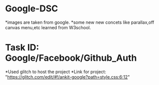 # Google-DSC
*images are taken from google.
*some new new concets like parallax,off canvas menu,etc learned from W3school.
# Task ID: Google/Facebook/Github_Auth
*Used glitch to host the project *Link for project: "https://glitch.com/edit/#!/ankit-google?path=style.css:6:12"
